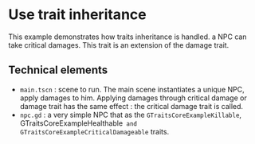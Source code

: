 # Use trait inheritance

This example demonstrates how traits inheritance is handled. a NPC can take critical damages. This trait
is an extension of the damage trait.

## Technical elements

- `main.tscn` : scene to run. The main scene instantiates a unique NPC, apply damages to him. Applying damages
  through critical damage or damage trait has the same effect : the critical damage trait is called.
- `npc.gd` : a very simple NPC that as the `GTraitsCoreExampleKillable`, GTraitsCoreExampleHealthable`
and GTraitsCoreExampleCriticalDamageable` traits.
